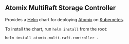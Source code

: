 <!--
SPDX-FileCopyrightText: 2022-present Intel Corporation
SPDX-License-Identifier: Apache-2.0
-->

## Atomix MultiRaft Storage Controller

Provides a [Helm] chart for deploying [Atomix] on [Kubernetes].

To install the chart, run `helm install` from the root:

```bash
helm install atomix-multi-raft-controller .
```

[Helm]: https://helm.sh/
[Kubernetes]: https://kubernetes.io
[Atomix]: https://atomix.io
